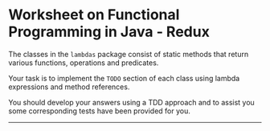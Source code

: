 # Worksheet on Functional Programming in Java - Redux

The classes in the `lambdas` package consist of static methods that return various functions, operations and predicates.

Your task is to implement the `TODO` section of each class using lambda expressions and method references. 

You should develop your answers using a TDD approach and to assist you some corresponding tests have been provided for you.

------

